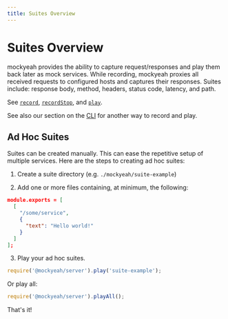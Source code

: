 ```yaml
---
title: Suites Overview
---
```


# Suites Overview

mockyeah provides the ability to capture request/responses and play them back later as mock services.
While recording, mockyeah proxies all received requests to configured hosts and captures their responses.
Suites include: response body, method, headers, status code, latency, and path.

See [`record`](../../API/record), [`recordStop`](../../API/recordStop), and [`play`](../../API/play).

See also our section on the [CLI](../../CLI/CLI)
for another way to record and play.

## Ad Hoc Suites

Suites can be created manually. This can ease the repetitive setup of multiple
services. Here are the steps to creating ad hoc suites:

1. Create a suite directory (e.g. `./mockyeah/suite-example`)

2. Add one or more files containing, at minimum, the following:

```json
module.exports = [
  [
    "/some/service",
    {
      "text": "Hello world!"
    }
  ]
];
```

3. Play your ad hoc suites.

```js
require('@mockyeah/server').play('suite-example');
```

Or play all:

```js
require('@mockyeah/server').playAll();
```

That's it!
